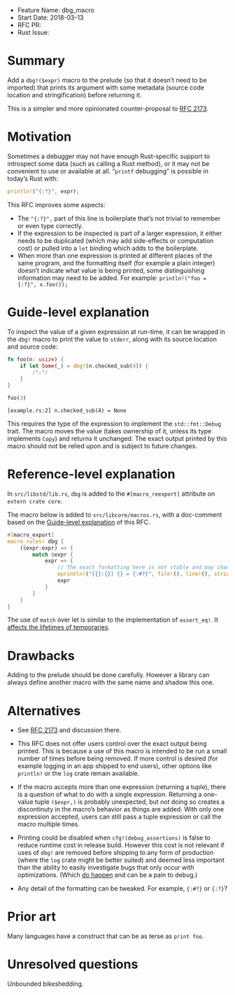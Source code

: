 - Feature Name: dbg_macro
- Start Date: 2018-03-13
- RFC PR:
- Rust Issue:

# Summary
[summary]: #summary

Add a `dbg!($expr)` macro to the prelude (so that it doesn’t need to be imported)
that prints its argument with some metadata (source code location and stringification)
before returning it.

This is a simpler and more opinionated counter-proposal
to [RFC 2173](https://github.com/rust-lang/rfcs/pull/2173).


# Motivation
[motivation]: #motivation

Sometimes a debugger may not have enough Rust-specific support to introspect some data
(such as calling a Rust method), or it may not be convenient to use or available at all.
“`printf` debugging” is possible in today’s Rust with:

```rust
println!("{:?}", expr);
```

This RFC improves some aspects:

* The `"{:?}",` part of this line is boilerplate that’s not trivial to remember
  or even type correctly.
* If the expression to be inspected is part of a larger expression,
  it either needs to be duplicated (which may add side-effects or computation cost)
  or pulled into a `let` binding which adds to the boilerplate.
* When more than one expression is printed at different places of the same program,
  and the formatting itself (for example a plain integer)
  doesn’t indicate what value is being printed,
  some distinguishing information may need to be added.
  For example: `println!("foo = {:?}", x.foo());`

# Guide-level explanation
[guide-level-explanation]: #guide-level-explanation

To inspect the value of a given expression at run-time,
it can be wrapped in the `dbg!` macro to print the value to `stderr`,
along with its source location and source code:

```rust
fn foo(n: usize) {
    if let Some(_) = dbg!(n.checked_sub(4)) {
        /*…*/
    }
}

foo(3)
```
```
[example.rs:2] n.checked_sub(4) = None
```

This requires the type of the expression to implement the `std::fmt::Debug` trait.
The macro moves the value (takes ownership of it, unless its type implements `Copy`)
and returns it unchanged.
The exact output printed by this macro should not be relied upon and is subject to future changes.


# Reference-level explanation
[reference-level-explanation]: #reference-level-explanation

In `src/libstd/lib.rs`, `dbg` is added to the `#[macro_reexport]` attribute on `extern crate core`.

The macro below is added to `src/libcore/macros.rs`,
with a doc-comment based on the [Guide-level explanation][guide-level-explanation] of this RFC.

```rust
#[macro_export]
macro_rules! dbg {
    ($expr:expr) => {
        match $expr {
            expr => {
                // The exact formatting here is not stable and may change in the future.
                eprintln!("[{}:{}] {} = {:#?}", file!(), line!(), stringify!($expr), &expr);
                expr
            }
        }
    }
}

```

The use of `match` over let is similar to the implementation of `assert_eq!`.
It [affects the lifetimes of temporaries](
https://stackoverflow.com/questions/48732263/why-is-rusts-assert-eq-implemented-using-a-match#comment84465322_48732525).

# Drawbacks
[drawbacks]: #drawbacks

Adding to the prelude should be done carefully.
However a library can always define another macro with the same name and shadow this one.

# Alternatives
[alternatives]: #alternatives

- See [RFC 2173](https://github.com/rust-lang/rfcs/pull/2173) and discussion there.

- This RFC does not offer users control over the exact output being printed.
  This is because a use of this macro is intended to be run a small number of times
  before being removed.
  If more control is desired (for example logging in an app shipped to end users),
  other options like `println!` or the `log` crate remain available.

- If the macro accepts more than one expression (returning a tuple),
  there is a question of what to do with a single expression.
  Returning a one-value tuple `($expr,)` is probably unexpected,
  but *not* doing so creates a discontinuty in the macro’s behavior as things are added.
  With only one expression accepted, users can still pass a tuple expression
  or call the macro multiple times.

- Printing could be disabled when `cfg!(debug_assertions)` is false to reduce runtime cost
  in release build.
  However this cost is not relevant if uses of `dbg!` are removed before shipping
  to any form of production (where the `log` crate might be better suited)
  and deemed less important than the ability to easily investigate bugs
  that only occur with optimizations.
  (Which [do happen](https://github.com/servo/servo/issues/19519)
  and can be a pain to debug.)

- Any detail of the formatting can be tweaked. For example, `{:#?}` or `{:?}`?

# Prior art
[prior-art]: #prior-art

Many languages have a construct that can be as terse as `print foo`.

# Unresolved questions
[unresolved]: #unresolved-questions

Unbounded bikeshedding.
